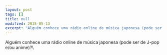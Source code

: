 ```yaml
---
layout: post
tags: []
title: null
modified: 2015-05-13
excerpt: "Alguém conhece uma rádio online de música japonesa (pode ser de J-pop e/ou anime)?<br>"
---
```


Alguém conhece uma rádio online de música japonesa (pode ser de J-pop
e/ou anime)?\


